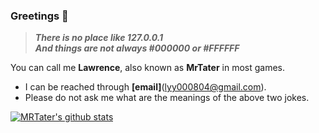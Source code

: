 ### Greetings 👋

> ***There is no place like 127.0.0.1***  
> ***And things are not always #000000 or #FFFFFF***

You can call me **Lawrence**, also known as **MrTater** in most games.
* I can be reached through **[email]**(lyy000804@gmail.com).
* Please do not ask me what are the meanings of the above two jokes.

[![MRTater's github stats](https://github-readme-stats.vercel.app/api?username=MRTater&count_private=true&show_icons=true&theme=radical&hide=issues)](https://github.com/anuraghazra/github-readme-stats)

<!--
[![Top Langs](https://github-readme-stats.vercel.app/api/top-langs/?username=MRTater&count_private=true&show_icons=true&layout=compact&hide=MATLAB)](https://github.com/anuraghazra/github-readme-stats)


**MRTater/MRTater** is a ✨ _special_ ✨ repository because its `README.md` (this file) appears on your GitHub profile.

Here are some ideas to get you started:

- 🔭 I’m currently working on ...
- 🌱 I’m currently learning ...
- 👯 I’m looking to collaborate on ...
- 🤔 I’m looking for help with ...
- 💬 Ask me about ...
- 📫 How to reach me: ...
- 😄 Pronouns: ...
- ⚡ Fun fact: ...
-->
